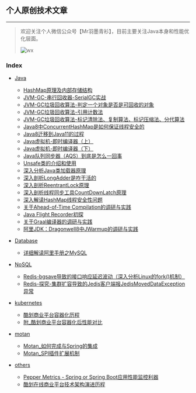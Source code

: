 ## 个人原创技术文章

---



> 欢迎关注个人微信公众号【Mr羽墨青衫】，目前主要关注Java本身和性能优化层面。
>
> ![wx](http://feathers.zrbcool.top/image/%E5%85%AC%E4%BC%97%E5%8F%B7%E4%BA%8C%E7%BB%B4%E7%A0%81.jpg)

### Index
* [Java](https://github.com/Lord-X/awesome-it-blog/tree/master/java)
   * [HashMap原理及内部存储结构](https://github.com/Lord-X/awesome-it-blog/blob/master/java/HashMap%E5%8E%9F%E7%90%86%E5%8F%8A%E5%86%85%E9%83%A8%E5%AD%98%E5%82%A8%E7%BB%93%E6%9E%84.md)
   * [JVM-GC-串行回收器-SerialGC实战](https://github.com/Lord-X/awesome-it-blog/blob/master/java/JVM-GC-%E4%B8%B2%E8%A1%8C%E5%9B%9E%E6%94%B6%E5%99%A8-SerialGC%E5%AE%9E%E6%88%98.md)
   * [JVM-GC垃圾回收算法-判定一个对象是否是可回收的对象](https://github.com/Lord-X/awesome-it-blog/blob/master/java/JVM-GC%E5%9E%83%E5%9C%BE%E5%9B%9E%E6%94%B6%E7%AE%97%E6%B3%95-%E5%88%A4%E5%AE%9A%E4%B8%80%E4%B8%AA%E5%AF%B9%E8%B1%A1%E6%98%AF%E5%90%A6%E6%98%AF%E5%8F%AF%E5%9B%9E%E6%94%B6%E7%9A%84%E5%AF%B9%E8%B1%A1.md)
   * [JVM-GC垃圾回收算法-引用计数法](https://github.com/Lord-X/awesome-it-blog/blob/master/java/JVM-GC%E5%9E%83%E5%9C%BE%E5%9B%9E%E6%94%B6%E7%AE%97%E6%B3%95-%E5%BC%95%E7%94%A8%E8%AE%A1%E6%95%B0%E6%B3%95.md)
   * [JVM-GC垃圾回收算法-标记清除法、复制算法、标记压缩法、分代算法](https://github.com/Lord-X/awesome-it-blog/blob/master/java/JVM-GC%E5%9E%83%E5%9C%BE%E5%9B%9E%E6%94%B6%E7%AE%97%E6%B3%95-%E6%A0%87%E8%AE%B0%E6%B8%85%E9%99%A4%E6%B3%95%E3%80%81%E5%A4%8D%E5%88%B6%E7%AE%97%E6%B3%95%E3%80%81%E6%A0%87%E8%AE%B0%E5%8E%8B%E7%BC%A9%E6%B3%95%E3%80%81%E5%88%86%E4%BB%A3%E7%AE%97%E6%B3%95.md)
   * [Java8中ConcurrentHashMap是如何保证线程安全的](https://github.com/Lord-X/awesome-it-blog/blob/master/java/Java8%E4%B8%ADConcurrentHashMap%E6%98%AF%E5%A6%82%E4%BD%95%E4%BF%9D%E8%AF%81%E7%BA%BF%E7%A8%8B%E5%AE%89%E5%85%A8%E7%9A%84.md)
   * [Java8迁移到Java11的过程](https://github.com/Lord-X/awesome-it-blog/blob/master/java/Java8%E8%BF%81%E7%A7%BB%E5%88%B0Java11%E7%9A%84%E8%BF%87%E7%A8%8B.md)
   * [Java虚拟机-即时编译器（上）](https://github.com/Lord-X/awesome-it-blog/blob/master/java/Java%E8%99%9A%E6%8B%9F%E6%9C%BA-%E5%8D%B3%E6%97%B6%E7%BC%96%E8%AF%91%E5%99%A8%EF%BC%88%E4%B8%8A%EF%BC%89.md)
   * [Java虚拟机-即时编译器（下）](https://github.com/Lord-X/awesome-it-blog/blob/master/java/Java%E8%99%9A%E6%8B%9F%E6%9C%BA-%E5%8D%B3%E6%97%B6%E7%BC%96%E8%AF%91%E5%99%A8%EF%BC%88%E4%B8%8B%EF%BC%89.md)
   * [Java队列同步器（AQS）到底是怎么一回事](https://github.com/Lord-X/awesome-it-blog/blob/master/java/Java%E9%98%9F%E5%88%97%E5%90%8C%E6%AD%A5%E5%99%A8%EF%BC%88AQS%EF%BC%89%E5%88%B0%E5%BA%95%E6%98%AF%E6%80%8E%E4%B9%88%E4%B8%80%E5%9B%9E%E4%BA%8B.md)
   * [Unsafe类的介绍和使用](https://github.com/Lord-X/awesome-it-blog/blob/master/java/Unsafe%E7%B1%BB%E7%9A%84%E4%BB%8B%E7%BB%8D%E5%92%8C%E4%BD%BF%E7%94%A8.md)
   * [深入分析Java类加载器原理](https://github.com/Lord-X/awesome-it-blog/blob/master/java/%E6%B7%B1%E5%85%A5%E5%88%86%E6%9E%90Java%E7%B1%BB%E5%8A%A0%E8%BD%BD%E5%99%A8%E5%8E%9F%E7%90%86.md)
   * [深入剖析LongAdder是咋干活的](https://github.com/Lord-X/awesome-it-blog/blob/master/java/%E6%B7%B1%E5%85%A5%E5%89%96%E6%9E%90LongAdder%E6%98%AF%E5%92%8B%E5%B9%B2%E6%B4%BB%E7%9A%84.md)
   * [深入剖析ReentrantLock原理](https://github.com/Lord-X/awesome-it-blog/blob/master/java/%E6%B7%B1%E5%85%A5%E5%89%96%E6%9E%90ReentrantLock%E5%8E%9F%E7%90%86.md)
   * [深入剖析线程同步工具CountDownLatch原理](https://github.com/Lord-X/awesome-it-blog/blob/master/java/%E6%B7%B1%E5%85%A5%E5%89%96%E6%9E%90%E7%BA%BF%E7%A8%8B%E5%90%8C%E6%AD%A5%E5%B7%A5%E5%85%B7CountDownLatch%E5%8E%9F%E7%90%86.md)
   * [深入解读HashMap线程安全性问题](https://github.com/Lord-X/awesome-it-blog/blob/master/java/%E6%B7%B1%E5%85%A5%E8%A7%A3%E8%AF%BBHashMap%E7%BA%BF%E7%A8%8B%E5%AE%89%E5%85%A8%E6%80%A7%E9%97%AE%E9%A2%98.md)
   * [关于Ahead-of-Time Compilation的调研与实践](https://github.com/Lord-X/awesome-it-blog/blob/master/java/%E5%85%B3%E4%BA%8EAhead-of-Time%20Compilation%E7%9A%84%E8%B0%83%E7%A0%94%E4%B8%8E%E5%AE%9E%E8%B7%B5.md)
   * [Java Flight Recorder初探](https://github.com/Lord-X/awesome-it-blog/blob/master/java/Java%20Flight%20Recorder%E5%88%9D%E6%8E%A2.md)
   * [关于Graal编译器的调研与实践](https://github.com/Lord-X/awesome-it-blog/blob/master/java/%E5%85%B3%E4%BA%8EGraal%E7%BC%96%E8%AF%91%E5%99%A8%E7%9A%84%E8%B0%83%E7%A0%94%E4%B8%8E%E5%AE%9E%E8%B7%B5.md)
   * [阿里JDK：Dragonwell8中JWarmup的调研与实践](https://github.com/Lord-X/awesome-it-blog/blob/master/java/%E9%98%BF%E9%87%8CJDK%EF%BC%9ADragonwell8%E4%B8%ADJWarmup%E7%9A%84%E8%B0%83%E7%A0%94%E4%B8%8E%E5%AE%9E%E8%B7%B5.md)
   
* [Database](https://github.com/Lord-X/awesome-it-blog/tree/master/DB)
   * [详细解读阿里手册之MySQL](https://github.com/Lord-X/awesome-it-blog/blob/master/DB/%E8%AF%A6%E7%BB%86%E8%A7%A3%E8%AF%BB%E9%98%BF%E9%87%8C%E6%89%8B%E5%86%8C%E4%B9%8BMySQL.md)

* [NoSQL](https://github.com/Lord-X/awesome-it-blog/tree/master/NoSQL)
   * [Redis-bgsave导致的接口响应延迟波动（深入分析Linux的fork()机制）](https://github.com/Lord-X/awesome-it-blog/blob/master/NoSQL/Redis-bgsave%E5%AF%BC%E8%87%B4%E7%9A%84%E6%8E%A5%E5%8F%A3%E5%93%8D%E5%BA%94%E5%BB%B6%E8%BF%9F%E6%B3%A2%E5%8A%A8%EF%BC%88%E6%B7%B1%E5%85%A5%E5%88%86%E6%9E%90Linux%E7%9A%84fork()%E6%9C%BA%E5%88%B6%EF%BC%89.md)
   * [Redis-探究-集群扩容导致的Jedis客户端报JedisMovedDataException异常](https://github.com/Lord-X/awesome-it-blog/blob/master/NoSQL/Redis-%E6%8E%A2%E7%A9%B6-%E9%9B%86%E7%BE%A4%E6%89%A9%E5%AE%B9%E5%AF%BC%E8%87%B4%E7%9A%84Jedis%E5%AE%A2%E6%88%B7%E7%AB%AF%E6%8A%A5JedisMovedDataException%E5%BC%82%E5%B8%B8.md)

* [kubernetes](https://github.com/Lord-X/awesome-it-blog/tree/master/k8s)
   * [酷划商业平台容器化历程](https://github.com/Lord-X/awesome-it-blog/blob/master/k8s/%E9%85%B7%E5%88%92%E5%95%86%E4%B8%9A%E5%B9%B3%E5%8F%B0%E5%AE%B9%E5%99%A8%E5%8C%96%E5%8E%86%E7%A8%8B.md)
   * [附_酷划商业平台容器化后性能对比](https://github.com/Lord-X/awesome-it-blog/blob/master/k8s/%E9%99%84_%E9%85%B7%E5%88%92%E5%95%86%E4%B8%9A%E5%B9%B3%E5%8F%B0%E5%AE%B9%E5%99%A8%E5%8C%96%E5%90%8E%E6%80%A7%E8%83%BD%E5%AF%B9%E6%AF%94.md)
   
* [motan](https://github.com/Lord-X/awesome-it-blog/tree/master/Motan)
   * [Motan_如何完成与Spring的集成](https://github.com/Lord-X/awesome-it-blog/blob/master/Motan/Motan_%E5%A6%82%E4%BD%95%E5%AE%8C%E6%88%90%E4%B8%8ESpring%E7%9A%84%E9%9B%86%E6%88%90.md)
   * [Motan_SPI插件扩展机制](https://github.com/Lord-X/awesome-it-blog/blob/master/Motan/Motan_SPI%E6%8F%92%E4%BB%B6%E6%89%A9%E5%B1%95%E6%9C%BA%E5%88%B6.md)

* [others](https://github.com/Lord-X/awesome-it-blog/tree/master/others)
   * [Pepper Metrics - Spring or Spring Boot应用性能监控利器](https://github.com/Lord-X/awesome-it-blog/blob/master/others/Pepper%20Metrics%20-%20Spring%20or%20Spring%20Boot%E5%BA%94%E7%94%A8%E6%80%A7%E8%83%BD%E7%9B%91%E6%8E%A7%E5%88%A9%E5%99%A8.md)
   * [酷划在线商业平台技术架构演进历程](https://github.com/Lord-X/awesome-it-blog/blob/master/others/%E9%85%B7%E5%88%92%E5%9C%A8%E7%BA%BF%E5%95%86%E4%B8%9A%E5%B9%B3%E5%8F%B0%E6%8A%80%E6%9C%AF%E6%9E%B6%E6%9E%84%E6%BC%94%E8%BF%9B%E5%8E%86%E7%A8%8B.md)
   